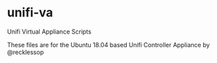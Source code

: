 # unifi-va
Unifi Virtual Appliance Scripts

These files are for the Ubuntu 18.04 based Unifi Controller Appliance by @recklessop
